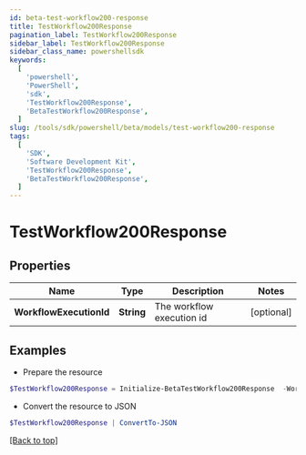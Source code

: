 ```yaml
---
id: beta-test-workflow200-response
title: TestWorkflow200Response
pagination_label: TestWorkflow200Response
sidebar_label: TestWorkflow200Response
sidebar_class_name: powershellsdk
keywords:
  [
    'powershell',
    'PowerShell',
    'sdk',
    'TestWorkflow200Response',
    'BetaTestWorkflow200Response',
  ]
slug: /tools/sdk/powershell/beta/models/test-workflow200-response
tags:
  [
    'SDK',
    'Software Development Kit',
    'TestWorkflow200Response',
    'BetaTestWorkflow200Response',
  ]
---
```


# TestWorkflow200Response

## Properties

| Name | Type | Description | Notes |
| --- | --- | --- | --- |
| **WorkflowExecutionId** | **String** | The workflow execution id | [optional] |

## Examples

- Prepare the resource

```powershell
$TestWorkflow200Response = Initialize-BetaTestWorkflow200Response  -WorkflowExecutionId 0e11cefa-96e7-4b67-90d0-065bc1da5753
```

- Convert the resource to JSON

```powershell
$TestWorkflow200Response | ConvertTo-JSON
```

[[Back to top]](#)
